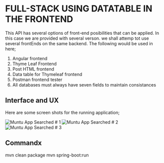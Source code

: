 # FULL-STACK USING DATATABLE IN THE FRONTEND

This API has several options of front-end posibilities that can be applied. In this case we are provided with several verson. we shall attemp tot use several frontEnds on the same backend. The following would be used in here;

1. Angular frontend
2. Thyme Leaf Frontend
3. Post HTML frontend
4. Data table for Thymeleaf frontend
5. Postman frontend tester
6. All databases must always have seven fields to maintain consistances


## Interface and UX
Here are some screen shots for the running application;

![ Muntu App Searched # 1](https://github.com/LINOSNCHENA/Full-stack-app-using-Jquery-in-the-FrontEnd/blob/master/pemba/page1.png)
![ Muntu App Searched # 2](https://github.com/LINOSNCHENA/Full-stack-app-using-Jquery-in-the-FrontEnd/blob/master/pemba/page2.png)
![ Muntu App Searched # 3](https://github.com/LINOSNCHENA/Full-stack-app-using-Jquery-in-the-FrontEnd/blob/master/pemba/page3.png)


## Commandx

mvn clean package
mvn spring-boot:run